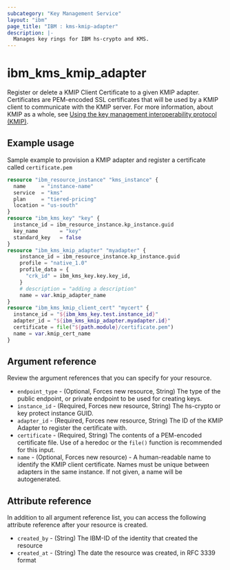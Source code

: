 ```yaml
---
subcategory: "Key Management Service"
layout: "ibm"
page_title: "IBM : kms-kmip-adapter"
description: |-
  Manages key rings for IBM hs-crypto and KMS.
---
```


# ibm_kms_kmip_adapter
Register or delete a KMIP Client Certificate to a given KMIP adapter. Certificates are PEM-encoded SSL certificates that will be used by a KMIP client to communicate with the KMIP server. For more information, about KMIP as a whole, see [Using the key management interoperability protocol (KMIP)](https://cloud.ibm.com/docs/key-protect?topic=key-protect-kmip&interface=ui).


## Example usage 
Sample example to provision a KMIP adapter and register a certificate called `certificate.pem`

```terraform
resource "ibm_resource_instance" "kms_instance" {
  name     = "instance-name"
  service  = "kms"
  plan     = "tiered-pricing"
  location = "us-south"
}
resource "ibm_kms_key" "key" {
  instance_id = ibm_resource_instance.kp_instance.guid
  key_name       = "key"
  standard_key   = false
}
resource "ibm_kms_kmip_adapter" "myadapter" {
    instance_id = ibm_resource_instance.kp_instance.guid
    profile = "native_1.0"
    profile_data = {
      "crk_id" = ibm_kms_key.key.key_id,
    }
    # description = "adding a description"
    name = var.kmip_adapter_name
}
resource "ibm_kms_kmip_client_cert" "mycert" {
  instance_id = "${ibm_kms_key.test.instance_id}" 
  adapter_id = "${ibm_kms_kmip_adapter.myadapter.id}"
  certificate = file("${path.module}/certificate.pem")
  name = var.kmip_cert_name
}

```


## Argument reference
Review the argument references that you can specify for your resource. 

- `endpoint_type` - (Optional, Forces new resource, String) The type of the public endpoint, or private endpoint to be used for creating keys.
- `instance_id` - (Required, Forces new resource, String) The hs-crypto or key protect instance GUID.
- `adapter_id` - (Required, Forces new resource, String) The ID of the KMIP Adapter to register the certificate with.
- `certificate` - (Required, String) The contents of a PEM-encoded certificate file. Use of a heredoc or the `file()` function is recommended for this input.
- `name` - (Optional, Forces new resource) - A human-readable name to identify the KMIP client certificate. Names must be unique between adapters in the same instance. If not given, a name will be autogenerated.

## Attribute reference
In addition to all argument reference list, you can access the following attribute reference after your resource is created.

- `created_by` - (String) The IBM-ID of the identity that created the resource
- `created_at` - (String) The date the resource was created, in RFC 3339 format